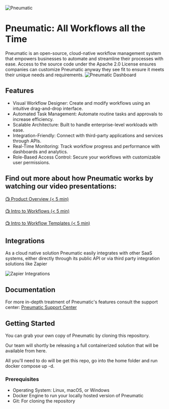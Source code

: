 ![Pneumatic](https://downloads.intercomcdn.com/i/o/348923885/eead981291a58644d8e60f87/IMG_4.png)
# Pneumatic: All Workflows all the Time
Pneumatic is an open-source, cloud-native workflow management system that empowers businesses to automate and streamline their processes with ease.
Access to the source code under the Apache 2.0 License ensures companies can customize Pneumatic anyway they see fit to ensure it meets their unique needs and requirements.
![Pneumatic Dashboard](https://downloads.intercomcdn.com/i/o/409119207/c0482f118210603738f5c5dd/IMG_1.png)

## Features
* Visual Workflow Designer: Create and modify workflows using an intuitive drag-and-drop interface.
* Automated Task Management: Automate routine tasks and approvals to increase efficiency.
* Scalable Architecture: Built to handle enterprise-level workloads with ease.
* Integration-Friendly: Connect with third-party applications and services through APIs.
* Real-Time Monitoring: Track workflow progress and performance with dashboards and analytics.
* Role-Based Access Control: Secure your workflows with customizable user permissions.
  

## Find out more about how Pneumatic works by watching our video presentations:
[:tv: Product Overview (< 5 min)](https://www.youtube.com/watch?v=GC67ocuOFfE)

[:tv: Intro to Workflows (< 5 min)](https://www.youtube.com/watch?v=zqL9krZawl4)

[:tv: Intro to Workflow Templates (< 5 min)](https://www.youtube.com/watch?v=sgDbMDyxWoY&t=10s)

## Integrations

As a cloud native solution Pneumatic easily integrates with other SaaS systems, either directly through its public API or via third party integration solutions like Zapier

![Zapier Integrations](https://downloads.intercomcdn.com/i/o/352871191/a5bf5daf795b2263755869b6/IMG_2.png)

## Documentation
For more in-depth treatment of Pneumatic's features consult the support center: [Pneumatic Support Center](https://support.pneumatic.app/en/)

## Getting Started

You can grab your own copy of Pneumatic by cloning this repository.

Our team will shortly be releasing a full containerized solution that will be available from here.

All you'll need to do will be get this repo, go into the home folder and run docker compose up -d.

### Prerequisites
* Operating System: Linux, macOS, or Windows
* Docker Engine to run your locally hosted version of Pneumatic
* Git: For cloning the repository

